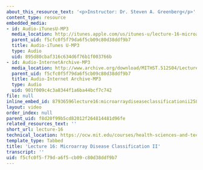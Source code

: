 ```yaml
---
about_this_resource_text: '<p>Instructor: Dr. Steven A. Greenberg</p>'
content_type: resource
embedded_media:
- id: Audio-iTunesU-MP3
  media_location: http://itunes.apple.com/us/itunes-u/lecture-16-microarray-disease/id341598228?i=63739248
  parent_uid: f5cfc0f5f79da6f5cb09c80d38ddf9b7
  title: Audio-iTunes U-MP3
  type: Audio
  uid: 895d80cbaf316c634d6f76b1f003766b
- id: Audio-InternetArchive-MP3
  media_location: http://www.archive.org/download/MITHST.512S04/Lecture16-16k.mp3
  parent_uid: f5cfc0f5f79da6f5cb09c80d38ddf9b7
  title: Audio-Internet Archive-MP3
  type: Audio
  uid: 901f009c4c3a8344f1a6ba44bcf7c742
file: null
inline_embed_id: 87936596lecture16:microarraydiseaseclassificationii25848921
layout: video
order_index: null
parent_uid: f8d20f99b5cd82012f264814481d96fe
related_resources_text: ''
short_url: lecture-16
technical_location: https://ocw.mit.edu/courses/health-sciences-and-technology/hst-512-genomic-medicine-spring-2004/audio-lectures/lecture-16
template_type: Tabbed
title: 'Lecture 16: Microarray Disease Classification II'
transcript: ''
uid: f5cfc0f5-f79d-a6f5-cb09-c80d38ddf9b7
---
```

